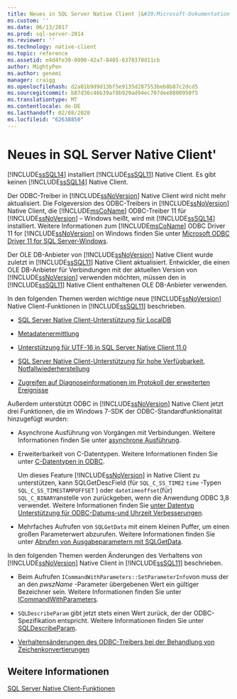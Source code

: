 ```yaml
---
title: Neues in SQL Server Native Client |&#39;Microsoft-Dokumentation
ms.custom: ''
ms.date: 06/13/2017
ms.prod: sql-server-2014
ms.reviewer: ''
ms.technology: native-client
ms.topic: reference
ms.assetid: e4d4fe39-0090-42a7-8405-6378370d11cb
author: MightyPen
ms.author: genemi
manager: craigg
ms.openlocfilehash: d2a01b9d9d13bf5e9135d287553beb8b87c2dcd5
ms.sourcegitcommit: b87d36c46b39af8b929ad94ec707dee8800950f5
ms.translationtype: MT
ms.contentlocale: de-DE
ms.lasthandoff: 02/08/2020
ms.locfileid: "62638850"
---
```

# <a name="what39s-new-in-sql-server-native-client"></a>Neues in SQL Server Native Client&#39;
  
  [!INCLUDE[ssSQL14](../../includes/sssql14-md.md)] installiert [!INCLUDE[ssSQL11](../../includes/sssql11-md.md)] Native Client. Es gibt keinen [!INCLUDE[ssSQL14](../../includes/sssql14-md.md)] Native Client.  
  
 Der ODBC-Treiber in [!INCLUDE[ssNoVersion](../../includes/ssnoversion-md.md)] Native Client wird nicht mehr aktualisiert. Die Folgeversion des ODBC-Treibers in [!INCLUDE[ssNoVersion](../../includes/ssnoversion-md.md)] Native Client, die [!INCLUDE[msCoName](../../includes/msconame-md.md)] ODBC-Treiber 11 für [!INCLUDE[ssNoVersion](../../includes/ssnoversion-md.md)] – Windows heißt, wird mit [!INCLUDE[ssSQL14](../../includes/sssql14-md.md)] installiert. Weitere Informationen zum [!INCLUDE[msCoName](../../includes/msconame-md.md)] ODBC Driver 11 for [!INCLUDE[ssNoVersion](../../includes/ssnoversion-md.md)] on Windows finden Sie unter [Microsoft ODBC Driver 11 for SQL Server-Windows](https://www.microsoft.com/download/details.aspx?id=36434).  
  
 Der OLE DB-Anbieter von [!INCLUDE[ssNoVersion](../../includes/ssnoversion-md.md)] Native Client wurde zuletzt in [!INCLUDE[ssSQL11](../../includes/sssql11-md.md)] Native Client aktualisiert. Entwickler, die einen OLE DB-Anbieter für Verbindungen mit der aktuellen Version von [!INCLUDE[ssNoVersion](../../includes/ssnoversion-md.md)] verwenden möchten, müssen den in [!INCLUDE[ssSQL11](../../includes/sssql11-md.md)] Native Client enthaltenen OLE DB-Anbieter verwenden.  
  
 In den folgenden Themen werden wichtige neue [!INCLUDE[ssNoVersion](../../includes/ssnoversion-md.md)] Native Client-Funktionen in [!INCLUDE[ssSQL11](../../includes/sssql11-md.md)] beschrieben.  
  
-   [SQL Server Native Client-Unterstützung für LocalDB](features/sql-server-native-client-support-for-localdb.md)  
  
-   [Metadatenermittlung](features/metadata-discovery.md)  
  
-   [Unterstützung für UTF-16 in SQL Server Native Client 11.0](features/utf-16-support-in-sql-server-native-client-11-0.md)  
  
-   [SQL Server Native Client-Unterstützung für hohe Verfügbarkeit, Notfallwiederherstellung](features/sql-server-native-client-support-for-high-availability-disaster-recovery.md)  
  
-   [Zugreifen auf Diagnoseinformationen im Protokoll der erweiterten Ereignisse](features/accessing-diagnostic-information-in-the-extended-events-log.md)  
  
 Außerdem unterstützt ODBC in [!INCLUDE[ssNoVersion](../../includes/ssnoversion-md.md)] Native Client jetzt drei Funktionen, die im Windows 7-SDK der ODBC-Standardfunktionalität hinzugefügt wurden:  
  
-   Asynchrone Ausführung von Vorgängen mit Verbindungen. Weitere Informationen finden Sie unter [asynchrone Ausführung](https://go.microsoft.com/fwlink/?LinkID=191493).  
  
-   Erweiterbarkeit von C-Datentypen. Weitere Informationen finden Sie unter [C-Datentypen in ODBC](https://go.microsoft.com/fwlink/?LinkID=191495).  
  
     Um dieses Feature [!INCLUDE[ssNoVersion](../../includes/ssnoversion-md.md)] in Native Client zu unterstützen, kann SQLGetDescField (für `SQL_C_SS_TIME2` `time` -Typen `SQL_C_SS_TIMESTAMPOFFSET` ) oder `datetimeoffset`(für) `SQL_C_BINARY`anstelle von zurückgeben, wenn die Anwendung ODBC 3,8 verwendet. Weitere Informationen finden Sie [unter Datentyp Unterstützung für ODBC-Datums-und Uhrzeit Verbesserungen](features/date-and-time-improvements.md).  
  
-   Mehrfaches Aufrufen von `SQLGetData` mit einem kleinen Puffer, um einen großen Parameterwert abzurufen. Weitere Informationen finden Sie unter [Abrufen von Ausgabeparametern mit SQLGetData](https://go.microsoft.com/fwlink/?LinkID=191494).  
  
 In den folgenden Themen werden Änderungen des Verhaltens von [!INCLUDE[ssNoVersion](../../includes/ssnoversion-md.md)] Native Client in [!INCLUDE[ssSQL11](../../includes/sssql11-md.md)] beschrieben.  
  
-   Beim Aufrufen `ICommandWithParameters::SetParameterInfo`von muss der an den *pwszName* -Parameter übergebenen Wert ein gültiger Bezeichner sein. Weitere Informationen finden Sie unter [ICommandWithParameters](../native-client-ole-db-interfaces/icommandwithparameters.md).  
  
-   
  `SQLDescribeParam` gibt jetzt stets einen Wert zurück, der der ODBC-Spezifikation entspricht. Weitere Informationen finden Sie unter [SQLDescribeParam](../native-client-odbc-api/sqldescribeparam.md).  
  
-   [Verhaltensänderungen des ODBC-Treibers bei der Behandlung von Zeichenkonvertierungen](features/odbc-driver-behavior-change-when-handling-character-conversions.md)  
  
## <a name="see-also"></a>Weitere Informationen  
 [SQL Server Native Client-Funktionen](features/sql-server-native-client-features.md)  
  
  
